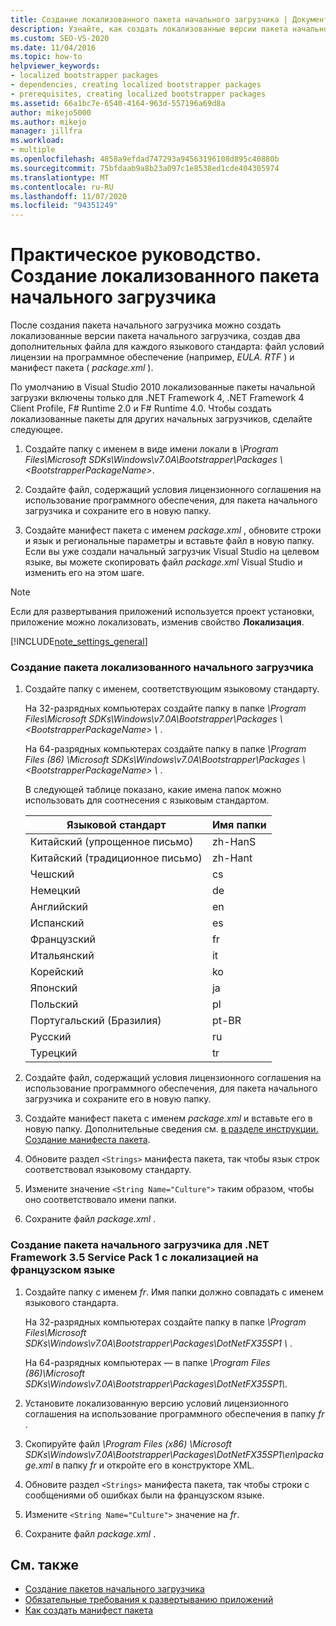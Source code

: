 ```yaml
---
title: Создание локализованного пакета начального загрузчика | Документация Майкрософт
description: Узнайте, как создать локализованные версии пакета начального загрузчика в ClickOnce, создав два дополнительных файла для каждого языкового стандарта.
ms.custom: SEO-VS-2020
ms.date: 11/04/2016
ms.topic: how-to
helpviewer_keywords:
- localized bootstrapper packages
- dependencies, creating localized bootstrapper packages
- prerequisites, creating localized bootstrapper packages
ms.assetid: 66a1bc7e-6540-4164-963d-557196a69d8a
author: mikejo5000
ms.author: mikejo
manager: jillfra
ms.workload:
- multiple
ms.openlocfilehash: 4858a9efdad747293a94563196108d895c40880b
ms.sourcegitcommit: 75bfdaab9a8b23a097c1e8538ed1cde404305974
ms.translationtype: MT
ms.contentlocale: ru-RU
ms.lasthandoff: 11/07/2020
ms.locfileid: "94351249"
---
```

# <a name="how-to-create-a-localized-bootstrapper-package"></a>Практическое руководство. Создание локализованного пакета начального загрузчика
После создания пакета начального загрузчика можно создать локализованные версии пакета начального загрузчика, создав два дополнительных файла для каждого языкового стандарта: файл условий лицензии на программное обеспечение (например, *EULA. RTF* ) и манифест пакета ( *package.xml* ).

 По умолчанию в Visual Studio 2010 локализованные пакеты начальной загрузки включены только для .NET Framework 4, .NET Framework 4 Client Profile, F# Runtime 2.0 и F# Runtime 4.0. Чтобы создать локализованные пакеты для других начальных загрузчиков, сделайте следующее.

1. Создайте папку с именем в виде имени локали в *\Program Files\Microsoft SDKs\Windows\v7.0A\Bootstrapper\Packages \\ \<BootstrapperPackageName>*.

2. Создайте файл, содержащий условия лицензионного соглашения на использование программного обеспечения, для пакета начального загрузчика и сохраните его в новую папку.

3. Создайте манифест пакета с именем *package.xml* , обновите строки и язык и региональные параметры и вставьте файл в новую папку. Если вы уже создали начальный загрузчик Visual Studio на целевом языке, вы можете скопировать файл *package.xml* Visual Studio и изменить его на этом шаге.

> [!NOTE]
> Если для развертывания приложений используется проект установки, приложение можно локализовать, изменив свойство **Локализация**.

 [!INCLUDE[note_settings_general](../data-tools/includes/note_settings_general_md.md)]

### <a name="to-create-a-localized-bootstrapper-package"></a>Создание пакета локализованного начального загрузчика

1. Создайте папку с именем, соответствующим языковому стандарту.

     На 32-разрядных компьютерах создайте папку в папке *\Program Files\Microsoft SDKs\Windows\v7.0A\Bootstrapper\Packages \\ \<BootstrapperPackageName> \\* .

     На 64-разрядных компьютерах создайте папку в папке *\Program Files (86) \Microsoft SDKs\Windows\v7.0A\Bootstrapper\Packages \\ \<BootstrapperPackageName> \\* .

     В следующей таблице показано, какие имена папок можно использовать для соотнесения с языковым стандартом.

    |Языковой стандарт|Имя папки|
    |------------|-----------------|
    |Китайский (упрощенное письмо)|zh-HanS|
    |Китайский (традиционное письмо)|zh-Hant|
    |Чешский|cs|
    |Немецкий|de|
    |Английский|en|
    |Испанский|es|
    |Французский|fr|
    |Итальянский|it|
    |Корейский|ko|
    |Японский|ja|
    |Польский|pl|
    |Португальский (Бразилия)|pt-BR|
    |Русский|ru|
    |Турецкий|tr|

2. Создайте файл, содержащий условия лицензионного соглашения на использование программного обеспечения, для пакета начального загрузчика и сохраните его в новую папку.

3. Создайте манифест пакета с именем *package.xml* и вставьте его в новую папку. Дополнительные сведения см. [в разделе инструкции. Создание манифеста пакета](../deployment/how-to-create-a-package-manifest.md).

4. Обновите раздел `<Strings>` манифеста пакета, так чтобы язык строк соответствовал языковому стандарту.

5. Измените значение `<String Name="Culture">` таким образом, чтобы оно соответствовало имени папки.

6. Сохраните файл *package.xml* .

### <a name="to-create-a-bootstrapper-package-for-net-framework-35-service-pack-1-localized-in-french"></a>Создание пакета начального загрузчика для .NET Framework 3.5 Service Pack 1 с локализацией на французском языке

1. Создайте папку с именем *fr*. Имя папки должно совпадать с именем языкового стандарта.

     На 32-разрядных компьютерах создайте папку в папке *\Program Files\Microsoft SDKs\Windows\v7.0A\Bootstrapper\Packages\DotNetFX35SP1 \\* .

     На 64-разрядных компьютерах — в папке *\Program Files (86)\Microsoft SDKs\Windows\v7.0A\Bootstrapper\Packages\DotNetFX35SP1\\*.

2. Установите локализованную версию условий лицензионного соглашения на использование программного обеспечения в папку *fr* .

3. Скопируйте файл *\Program Files (x86) \Microsoft SDKs\Windows\v7.0A\Bootstrapper\Packages\DotNetFX35SP1\en\package.xml* в папку *fr* и откройте его в конструкторе XML.

4. Обновите раздел `<Strings>` манифеста пакета, так чтобы строки с сообщениями об ошибках были на французском языке.

5. Измените `<String Name="Culture">` значение на *fr*.

6. Сохраните файл *package.xml* .

## <a name="see-also"></a>См. также
- [Создание пакетов начального загрузчика](../deployment/creating-bootstrapper-packages.md)
- [Обязательные требования к развертыванию приложений](../deployment/application-deployment-prerequisites.md)
- [Как создать манифест пакета](../deployment/how-to-create-a-package-manifest.md)